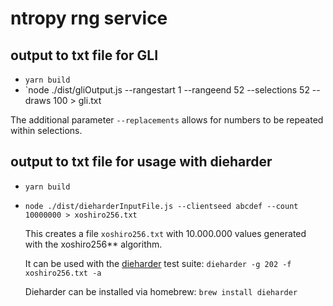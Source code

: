 # ntropy rng service

## output to txt file for GLI

- `yarn build`
- `node ./dist/gliOutput.js --rangestart 1 --rangeend 52 --selections 52 --draws 100 > gli.txt

The additional parameter `--replacements` allows for numbers to be repeated within selections.

## output to txt file for usage with dieharder

- `yarn build`
- `node ./dist/dieharderInputFile.js --clientseed abcdef --count 10000000 > xoshiro256.txt`

  This creates a file `xoshiro256.txt` with 10.000.000 values generated with the xoshiro256\*\* algorithm.

  It can be used with the [dieharder](https://webhome.phy.duke.edu/~rgb/General/dieharder.php) test suite: `dieharder -g 202 -f xoshiro256.txt -a`

  Dieharder can be installed via homebrew: `brew install dieharder`
